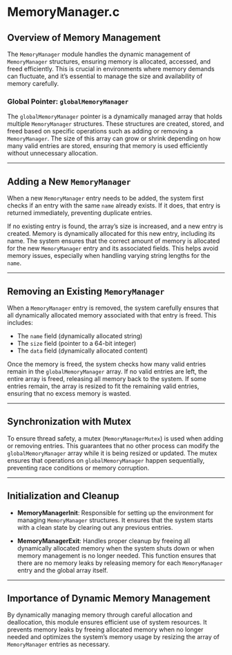 # MemoryManager.c

## Overview of Memory Management

The `MemoryManager` module handles the dynamic management of `MemoryManager` structures, ensuring memory is allocated, accessed, and freed efficiently. This is crucial in environments where memory demands can fluctuate, and it’s essential to manage the size and availability of memory carefully.

### Global Pointer: `globalMemoryManager`

The `globalMemoryManager` pointer is a dynamically managed array that holds multiple `MemoryManager` structures. These structures are created, stored, and freed based on specific operations such as adding or removing a `MemoryManager`. The size of this array can grow or shrink depending on how many valid entries are stored, ensuring that memory is used efficiently without unnecessary allocation.

---

## Adding a New `MemoryManager`

When a new `MemoryManager` entry needs to be added, the system first checks if an entry with the same `name` already exists. If it does, that entry is returned immediately, preventing duplicate entries.

If no existing entry is found, the array’s size is increased, and a new entry is created. Memory is dynamically allocated for this new entry, including its name. The system ensures that the correct amount of memory is allocated for the new `MemoryManager` entry and its associated fields. This helps avoid memory issues, especially when handling varying string lengths for the `name`.

---

## Removing an Existing `MemoryManager`

When a `MemoryManager` entry is removed, the system carefully ensures that all dynamically allocated memory associated with that entry is freed. This includes:
- The `name` field (dynamically allocated string)
- The `size` field (pointer to a 64-bit integer)
- The `data` field (dynamically allocated content)

Once the memory is freed, the system checks how many valid entries remain in the `globalMemoryManager` array. If no valid entries are left, the entire array is freed, releasing all memory back to the system. If some entries remain, the array is resized to fit the remaining valid entries, ensuring that no excess memory is wasted.

---

## Synchronization with Mutex

To ensure thread safety, a mutex (`MemoryManagerMutex`) is used when adding or removing entries. This guarantees that no other process can modify the `globalMemoryManager` array while it is being resized or updated. The mutex ensures that operations on `globalMemoryManager` happen sequentially, preventing race conditions or memory corruption.

---

## Initialization and Cleanup

- **MemoryManagerInit**: Responsible for setting up the environment for managing `MemoryManager` structures. It ensures that the system starts with a clean state by clearing out any previous entries.
  
- **MemoryManagerExit**: Handles proper cleanup by freeing all dynamically allocated memory when the system shuts down or when memory management is no longer needed. This function ensures that there are no memory leaks by releasing memory for each `MemoryManager` entry and the global array itself.

---

## Importance of Dynamic Memory Management

By dynamically managing memory through careful allocation and deallocation, this module ensures efficient use of system resources. It prevents memory leaks by freeing allocated memory when no longer needed and optimizes the system’s memory usage by resizing the array of `MemoryManager` entries as necessary.

